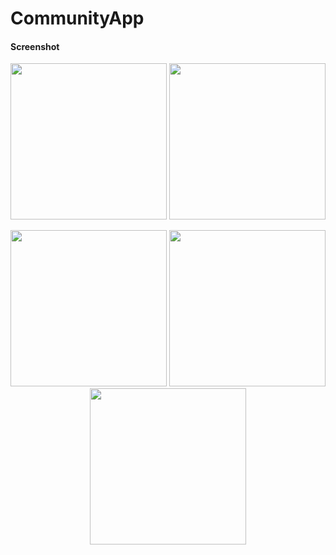# CommunityApp
#### Screenshot
<p align="center">
  <img src="https://github.com/user-attachments/assets/a8c0ebbf-b34f-4c5b-b611-78b5867abb38" width="250">
  <img src="https://github.com/user-attachments/assets/375dbb00-8e3f-4099-b72a-813132e4d428" width="250">

</p>

<p align="center">
  <img src="https://github.com/user-attachments/assets/40a98ec1-4801-4ec5-8bb0-1c3dba609ce0" width="250">
  <img src="https://github.com/user-attachments/assets/5c1f79b5-6aeb-462d-ac47-8b8c2b316031" width="250">
  <img src="https://github.com/user-attachments/assets/c1c71e7e-9b77-4a3d-b2a0-338fb746192b" width="250">
</p>

